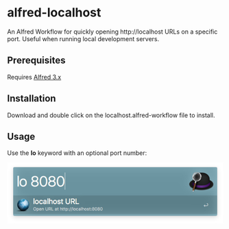 # alfred-localhost

An Alfred Workflow for quickly opening http://localhost URLs on a specific port. Useful when running local development servers.

## Prerequisites

Requires [Alfred 3.x](http://www.alfredapp.com)

## Installation

Download and double click on the localhost.alfred-workflow file to install.

## Usage

Use the **lo** keyword with an optional port number:

![lo keyword](screenshots/lo.png)